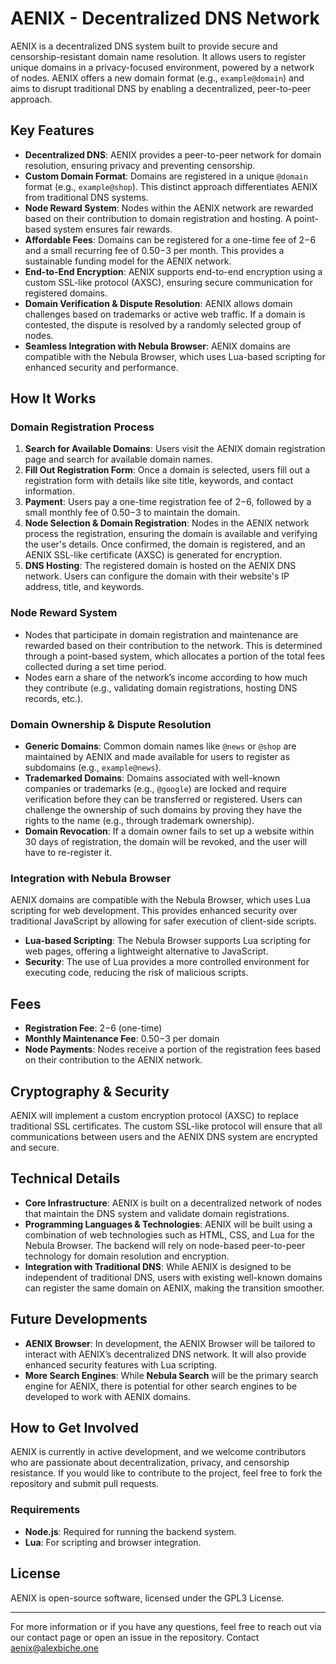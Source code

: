 # AENIX - Decentralized DNS Network

AENIX is a decentralized DNS system built to provide secure and censorship-resistant domain name resolution. It allows users to register unique domains in a privacy-focused environment, powered by a network of nodes. AENIX offers a new domain format (e.g., `example@domain`) and aims to disrupt traditional DNS by enabling a decentralized, peer-to-peer approach.

## Key Features

- **Decentralized DNS**: AENIX provides a peer-to-peer network for domain resolution, ensuring privacy and preventing censorship.
- **Custom Domain Format**: Domains are registered in a unique `@domain` format (e.g., `example@shop`). This distinct approach differentiates AENIX from traditional DNS systems.
- **Node Reward System**: Nodes within the AENIX network are rewarded based on their contribution to domain registration and hosting. A point-based system ensures fair rewards.
- **Affordable Fees**: Domains can be registered for a one-time fee of $2-$6 and a small recurring fee of $0.50-$3 per month. This provides a sustainable funding model for the AENIX network.
- **End-to-End Encryption**: AENIX supports end-to-end encryption using a custom SSL-like protocol (AXSC), ensuring secure communication for registered domains.
- **Domain Verification & Dispute Resolution**: AENIX allows domain challenges based on trademarks or active web traffic. If a domain is contested, the dispute is resolved by a randomly selected group of nodes.
- **Seamless Integration with Nebula Browser**: AENIX domains are compatible with the Nebula Browser, which uses Lua-based scripting for enhanced security and performance.

## How It Works

### Domain Registration Process

1. **Search for Available Domains**: Users visit the AENIX domain registration page and search for available domain names.
2. **Fill Out Registration Form**: Once a domain is selected, users fill out a registration form with details like site title, keywords, and contact information.
3. **Payment**: Users pay a one-time registration fee of $2-$6, followed by a small monthly fee of $0.50-$3 to maintain the domain.
4. **Node Selection & Domain Registration**: Nodes in the AENIX network process the registration, ensuring the domain is available and verifying the user's details. Once confirmed, the domain is registered, and an AENIX SSL-like certificate (AXSC) is generated for encryption.
5. **DNS Hosting**: The registered domain is hosted on the AENIX DNS network. Users can configure the domain with their website's IP address, title, and keywords.

### Node Reward System

- Nodes that participate in domain registration and maintenance are rewarded based on their contribution to the network. This is determined through a point-based system, which allocates a portion of the total fees collected during a set time period.
- Nodes earn a share of the network’s income according to how much they contribute (e.g., validating domain registrations, hosting DNS records, etc.).

### Domain Ownership & Dispute Resolution

- **Generic Domains**: Common domain names like `@news` or `@shop` are maintained by AENIX and made available for users to register as subdomains (e.g., `example@news`).
- **Trademarked Domains**: Domains associated with well-known companies or trademarks (e.g., `@google`) are locked and require verification before they can be transferred or registered. Users can challenge the ownership of such domains by proving they have the rights to the name (e.g., through trademark ownership).
- **Domain Revocation**: If a domain owner fails to set up a website within 30 days of registration, the domain will be revoked, and the user will have to re-register it.

### Integration with Nebula Browser

AENIX domains are compatible with the Nebula Browser, which uses Lua scripting for web development. This provides enhanced security over traditional JavaScript by allowing for safer execution of client-side scripts. 

- **Lua-based Scripting**: The Nebula Browser supports Lua scripting for web pages, offering a lightweight alternative to JavaScript.
- **Security**: The use of Lua provides a more controlled environment for executing code, reducing the risk of malicious scripts.

## Fees

- **Registration Fee**: $2-$6 (one-time)
- **Monthly Maintenance Fee**: $0.50-$3 per domain
- **Node Payments**: Nodes receive a portion of the registration fees based on their contribution to the AENIX network.

## Cryptography & Security

AENIX will implement a custom encryption protocol (AXSC) to replace traditional SSL certificates. The custom SSL-like protocol will ensure that all communications between users and the AENIX DNS system are encrypted and secure.

## Technical Details

- **Core Infrastructure**: AENIX is built on a decentralized network of nodes that maintain the DNS system and validate domain registrations.
- **Programming Languages & Technologies**: AENIX will be built using a combination of web technologies such as HTML, CSS, and Lua for the Nebula Browser. The backend will rely on node-based peer-to-peer technology for domain resolution and encryption.
- **Integration with Traditional DNS**: While AENIX is designed to be independent of traditional DNS, users with existing well-known domains can register the same domain on AENIX, making the transition smoother.

## Future Developments

- **AENIX Browser**: In development, the AENIX Browser will be tailored to interact with AENIX’s decentralized DNS network. It will also provide enhanced security features with Lua scripting.
- **More Search Engines**: While **Nebula Search** will be the primary search engine for AENIX, there is potential for other search engines to be developed to work with AENIX domains.

## How to Get Involved

AENIX is currently in active development, and we welcome contributors who are passionate about decentralization, privacy, and censorship resistance. If you would like to contribute to the project, feel free to fork the repository and submit pull requests.

### Requirements

- **Node.js**: Required for running the backend system.
- **Lua**: For scripting and browser integration.

## License

AENIX is open-source software, licensed under the GPL3 License.

---

For more information or if you have any questions, feel free to reach out via our contact page or open an issue in the repository.
Contact aenix@alexbiche.one
